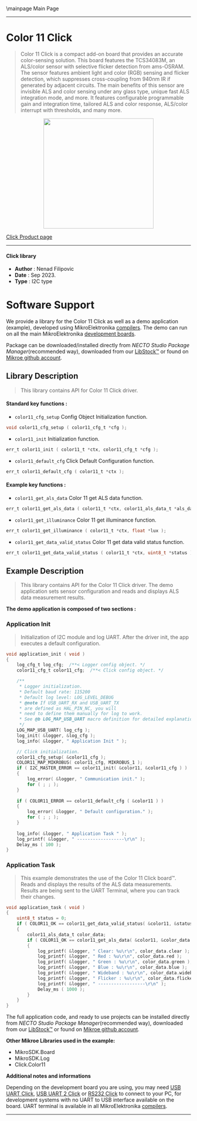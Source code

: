 \mainpage Main Page

---
# Color 11 Click

> Color 11 Click is a compact add-on board that provides an accurate color-sensing solution. This board features the TCS34083M, an ALS/color sensor with selective flicker detection from ams-OSRAM. The sensor features ambient light and color (RGB) sensing and flicker detection, which suppresses cross-coupling from 940nm IR if generated by adjacent circuits. The main benefits of this sensor are invisible ALS and color sensing under any glass type, unique fast ALS integration mode, and more. It features configurable programmable gain and integration time, tailored ALS and color response, ALS/color interrupt with thresholds, and many more.

<p align="center">
  <img src="https://download.mikroe.com/images/click_for_ide/color11_click.png" height=300px>
</p>

[Click Product page](https://www.mikroe.com/color-11-click)

---


#### Click library

- **Author**        : Nenad Filipovic
- **Date**          : Sep 2023.
- **Type**          : I2C type


# Software Support

We provide a library for the Color 11 Click
as well as a demo application (example), developed using MikroElektronika
[compilers](https://www.mikroe.com/necto-studio).
The demo can run on all the main MikroElektronika [development boards](https://www.mikroe.com/development-boards).

Package can be downloaded/installed directly from *NECTO Studio Package Manager*(recommended way), downloaded from our [LibStock&trade;](https://libstock.mikroe.com) or found on [Mikroe github account](https://github.com/MikroElektronika/mikrosdk_click_v2/tree/master/clicks).

## Library Description

> This library contains API for Color 11 Click driver.

#### Standard key functions :

- `color11_cfg_setup` Config Object Initialization function.
```c
void color11_cfg_setup ( color11_cfg_t *cfg );
```

- `color11_init` Initialization function.
```c
err_t color11_init ( color11_t *ctx, color11_cfg_t *cfg );
```

- `color11_default_cfg` Click Default Configuration function.
```c
err_t color11_default_cfg ( color11_t *ctx );
```

#### Example key functions :

- `color11_get_als_data` Color 11 get ALS data function.
```c
err_t color11_get_als_data ( color11_t *ctx, color11_als_data_t *als_data );
```

- `color11_get_illuminance` Color 11 get illuminance function.
```c
err_t color11_get_illuminance ( color11_t *ctx, float *lux );
```

- `color11_get_data_valid_status` Color 11 get data valid status function.
```c
err_t color11_get_data_valid_status ( color11_t *ctx, uint8_t *status );
```

## Example Description

> This library contains API for the Color 11 Click driver.
> The demo application sets sensor configuration 
> and reads and displays ALS data measurement results.

**The demo application is composed of two sections :**

### Application Init

> Initialization of I2C module and log UART.
> After the driver init, the app executes a default configuration.

```c
void application_init ( void ) 
{
    log_cfg_t log_cfg;  /**< Logger config object. */
    color11_cfg_t color11_cfg;  /**< Click config object. */

    /** 
     * Logger initialization.
     * Default baud rate: 115200
     * Default log level: LOG_LEVEL_DEBUG
     * @note If USB_UART_RX and USB_UART_TX 
     * are defined as HAL_PIN_NC, you will 
     * need to define them manually for log to work. 
     * See @b LOG_MAP_USB_UART macro definition for detailed explanation.
     */
    LOG_MAP_USB_UART( log_cfg );
    log_init( &logger, &log_cfg );
    log_info( &logger, " Application Init " );

    // Click initialization.
    color11_cfg_setup( &color11_cfg );
    COLOR11_MAP_MIKROBUS( color11_cfg, MIKROBUS_1 );
    if ( I2C_MASTER_ERROR == color11_init( &color11, &color11_cfg ) ) 
    {
        log_error( &logger, " Communication init." );
        for ( ; ; );
    }
    
    if ( COLOR11_ERROR == color11_default_cfg ( &color11 ) )
    {
        log_error( &logger, " Default configuration." );
        for ( ; ; );
    }
    
    log_info( &logger, " Application Task " );
    log_printf( &logger, " ------------------\r\n" );
    Delay_ms ( 100 );
}
```

### Application Task

> This example demonstrates the use of the Color 11 Click board™.
> Reads and displays the results of the ALS data measurements.
> Results are being sent to the UART Terminal, where you can track their changes.

```c
void application_task ( void ) 
{   
    uint8_t status = 0;
    if ( COLOR11_OK == color11_get_data_valid_status( &color11, &status ) )
    {
        color11_als_data_t color_data;
        if ( COLOR11_OK == color11_get_als_data( &color11, &color_data ) && ( COLOR11_STATUS2_AVALID & status ) )
        {
            log_printf( &logger, " Clear: %u\r\n", color_data.clear );
            log_printf( &logger, " Red : %u\r\n", color_data.red );
            log_printf( &logger, " Green : %u\r\n", color_data.green );
            log_printf( &logger, " Blue : %u\r\n", color_data.blue );
            log_printf( &logger, " Wideband : %u\r\n", color_data.wideband );
            log_printf( &logger, " Flicker : %u\r\n", color_data.flicker );
            log_printf( &logger, " ------------------\r\n" );
            Delay_ms ( 1000 );
        }
    }
}
```

The full application code, and ready to use projects can be installed directly from *NECTO Studio Package Manager*(recommended way), downloaded from our [LibStock&trade;](https://libstock.mikroe.com) or found on [Mikroe github account](https://github.com/MikroElektronika/mikrosdk_click_v2/tree/master/clicks).

**Other Mikroe Libraries used in the example:**

- MikroSDK.Board
- MikroSDK.Log
- Click.Color11

**Additional notes and informations**

Depending on the development board you are using, you may need
[USB UART Click](https://www.mikroe.com/usb-uart-click),
[USB UART 2 Click](https://www.mikroe.com/usb-uart-2-click) or
[RS232 Click](https://www.mikroe.com/rs232-click) to connect to your PC, for
development systems with no UART to USB interface available on the board. UART
terminal is available in all MikroElektronika
[compilers](https://shop.mikroe.com/compilers).

---
